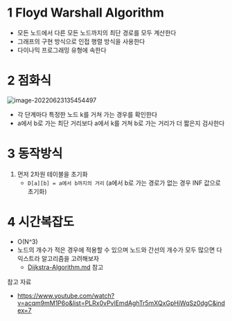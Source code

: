 # 1 Floyd Warshall Algorithm

* 모든 노드에서 다른 모든 노드까지의 최단 경로를 모두 계산한다
* 그래프의 구현 방식으로 인접 행렬 방식을 사용한다
* 다이나믹 프로그래밍 유형에 속한다



# 2 점화식

![image-20220623135454497](./images/1.png)

* 각 단계마다 특정한 노드 k를 거쳐 가는 경우를 확인한다
* a에서 b로 가는 최단 거리보다 a에서 k를 거쳐 b로 가는 거리가 더 짧은지 검사한다



# 3 동작방식

1. 먼저 2차원 테이블을 초기화
   * `D[a][b] = a에서 b까지의 거리` (a에서 b로 가는 경로가 없는 경우 INF 값으로 초기화)



# 4 시간복잡도

* O(N^3)
* 노드의 개수가 적은 경우에 적용할 수 있으며 노드와 간선의 개수가 모두 많으면 다익스트라 알고리즘을 고려해보자
  * [Dijkstra-Algorithm.md](../Dijkstra-Algorithm/Dijkstra-Algorithm.md) 참고




참고 자료

* https://www.youtube.com/watch?v=acqm9mM1P6o&list=PLRx0vPvlEmdAghTr5mXQxGpHjWqSz0dgC&index=7